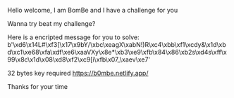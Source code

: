 Hello welcome, I am BomBe and I have a challenge for you

Wanna try beat my challenge? 


Here is a encripted message for you to solve: b'\xd6\x14L#\xf3[\x17\x9bY/\xbc\xeagX\xabN!)R\xc4\xbb\xf1\xcdy&\x1d\xbd\xc1\xe68\xfa\xdf\xe6\xaaVXy\x8e*\xb3\xe9\xfb\x84\x86\xb2s\xd4s\xff\x99\x8c\x1d\x08\xd8\xf2\xc9[i\xfb\x07_\xaev\xe7'

32 bytes key required https://b0mbe.netlify.app/


Thanks for your time
